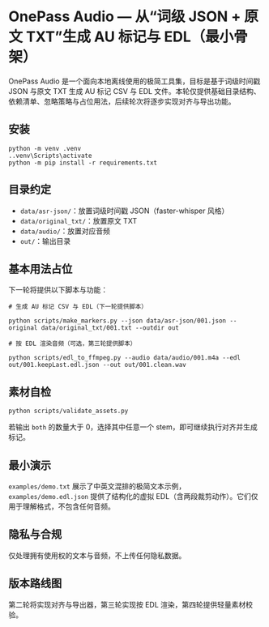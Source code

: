 # OnePass Audio — 从“词级 JSON + 原文 TXT”生成 AU 标记与 EDL（最小骨架）

OnePass Audio 是一个面向本地离线使用的极简工具集，目标是基于词级时间戳 JSON 与原文 TXT 生成 AU 标记 CSV 与 EDL 文件。本轮仅提供基础目录结构、依赖清单、忽略策略与占位用法，后续轮次将逐步实现对齐与导出功能。

## 安装

```
python -m venv .venv
..venv\Scripts\activate
python -m pip install -r requirements.txt
```

## 目录约定

- `data/asr-json/`：放置词级时间戳 JSON（faster-whisper 风格）
- `data/original_txt/`：放置原文 TXT
- `data/audio/`：放置对应音频
- `out/`：输出目录

## 基本用法占位

下一轮将提供以下脚本与功能：

```
# 生成 AU 标记 CSV 与 EDL（下一轮提供脚本）

python scripts/make_markers.py --json data/asr-json/001.json --original data/original_txt/001.txt --outdir out

# 按 EDL 渲染音频（可选，第三轮提供脚本）

python scripts/edl_to_ffmpeg.py --audio data/audio/001.m4a --edl out/001.keepLast.edl.json --out out/001.clean.wav
```

## 素材自检

```
python scripts/validate_assets.py
```

若输出 `both` 的数量大于 0，选择其中任意一个 stem，即可继续执行对齐并生成标记。

## 最小演示

`examples/demo.txt` 展示了中英文混排的极简文本示例，`examples/demo.edl.json` 提供了结构化的虚拟 EDL（含两段裁剪动作）。它们仅用于理解格式，不包含任何音频。

## 隐私与合规

仅处理拥有使用权的文本与音频，不上传任何隐私数据。

## 版本路线图

第二轮将实现对齐与导出器，第三轮实现按 EDL 渲染，第四轮提供轻量素材校验。
